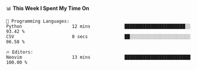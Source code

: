 <!--START_SECTION:waka-->
📊 **This Week I Spent My Time On** 

```text
💬 Programming Languages: 
Python                   12 mins             ███████████████████████░░   93.42 % 
CSV                      0 secs              ██░░░░░░░░░░░░░░░░░░░░░░░   06.58 % 

🔥 Editors: 
Neovim                   13 mins             █████████████████████████   100.00 % 
```


<!--END_SECTION:waka-->